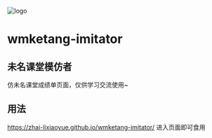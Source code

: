 ![logo](https://github.com/ZHAI-lixiaoyue/wmketang-imitator/assets/87556775/2bdff6a9-7dbc-489e-be90-d70f7e00576b)
# wmketang-imitator
## 未名课堂模仿者
仿未名课堂成绩单页面，仅供学习交流使用~

## 用法
https://zhai-lixiaoyue.github.io/wmketang-imitator/
进入页面即可食用
